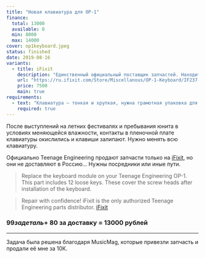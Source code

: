 ```yaml
---
title: "Новая клавиатура для OP-1"
finance:
  total: 13000
  available: 0
  min: 8000
  max: 14000
cover: op1keyboard.jpeg
status: finished
date: 2019-08-16
variants:
  - title: iFixit
    description: "Единственный официальный поставщик запчастей. Находится в США, в РФ не доставляет"
    url: "https://ru.ifixit.com/Store/Miscellanous/OP-1-Keyboard/IF237-001?o=1"
    price: 7500
    main: true
requirements:
  - text: "Клавиатура — тонкая и хрупкая, нужна грамотная упаковка для ее доставки"
    required: true
---
```


После выступлений на летних фестивалях и пребывания юнита в условиях меняющейся влажности, контакты в пленочной плате клавиатуры окислились и клавиши залипают. Нужно менять всю клавиатуру.

Официально Teenage Engineering продают запчасти только на [iFixit](https://ru.ifixit.com/Store/Miscellanous/OP-1-Keyboard/IF237-001?o=1), но они не доставляют в Россию... Нужны посредники или иные пути.

> Replace the keyboard module on your Teenage Engineering OP-1. This part includes 12 loose keys. These cover the screw heads after installation of the keyboard.

> Repair with confidence! iFixit is the only authorized Teenage Engineering parts distributor.
> [iFixit](https://ru.ifixit.com/Store/Miscellanous/OP-1-Keyboard/IF237-001?o=1)

### $99 за деталь + ~$80 за доставку = 13000 рублей

---

Задача была решена благодаря MusicMag, которые привезли запчасть и продали её мне за 10К.
